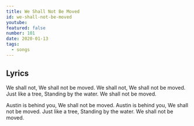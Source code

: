 ```yaml
---
title: We Shall Not Be Moved
id: we-shall-not-be-moved
youtube: 
featured: false
number: 101
date: 2020-01-13
tags:
  - songs
---
```


## Lyrics
We shall not, 
We shall not be moved.
We shall not,
We shall not be moved.
Just like a tree,
Standing by the water.
We shall not be moved.

Austin is behind you,
We shall not be moved.
Austin is behind you,
We shall not be moved.
Just like a tree,
Standing by the water.
We shall not be moved.

